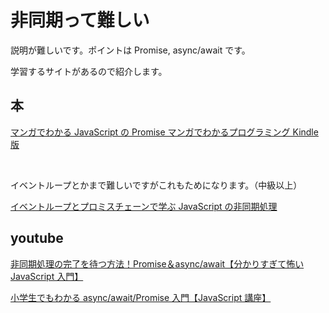 # 非同期って難しい

説明が難しいです。ポイントは Promise, async/await です。

学習するサイトがあるので紹介します。

## 本

[マンガでわかる JavaScript の Promise マンガでわかるプログラミング Kindle 版](https://www.amazon.co.jp/%E3%83%9E%E3%83%B3%E3%82%AC%E3%81%A7%E3%82%8F%E3%81%8B%E3%82%8BJavaScript%E3%81%AEPromise-%E3%83%9E%E3%83%B3%E3%82%AC%E3%81%A7%E3%82%8F%E3%81%8B%E3%82%8B%E3%83%97%E3%83%AD%E3%82%B0%E3%83%A9%E3%83%9F%E3%83%B3%E3%82%B0-%E6%9F%B3%E4%BA%95-%E6%94%BF%E5%92%8C-ebook/dp/B09XQ89M9Y/ref=sr_1_9?__mk_ja_JP=%E3%82%AB%E3%82%BF%E3%82%AB%E3%83%8A&crid=3NIP0VLDINVZ5&keywords=promise&qid=1700740771&sprefix=promise%2Caps%2C209&sr=8-9)

<br>

イベントループとかまで難しいですがこれもためになります。（中級以上）

[イベントループとプロミスチェーンで学ぶ JavaScript の非同期処理](https://zenn.dev/estra/books/js-async-promise-chain-event-loop)

## youtube

[非同期処理の完了を待つ方法！Promise＆async/await【分かりすぎて怖い JavaScript 入門】](https://www.youtube.com/watch?v=Vhnz1V-v1cU&t=1357s)

[小学生でもわかる async/await/Promise 入門【JavaScript 講座】](https://www.youtube.com/watch?v=kbKIENQKuxQ)
